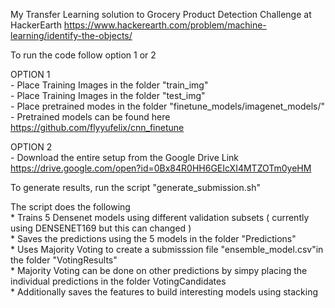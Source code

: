 My Transfer Learning solution to Grocery Product Detection Challenge at HackerEarth
https://www.hackerearth.com/problem/machine-learning/identify-the-objects/

To run the code follow option 1 or 2

OPTION 1 <br />
    - Place Training Images in the folder "train_img" <br />
    - Place Training Images in the folder "test_img" <br />
    - Place pretrained modes in the folder "finetune_models/imagenet_models/" <br /> 
	- Pretrained models can be found here <br />
	  https://github.com/flyyufelix/cnn_finetune <br />

OPTION 2 <br />
    - Download the entire setup from the Google Drive Link <br />
      https://drive.google.com/open?id=0Bx84R0HH6GEIcXI4MTZOTm0yeHM <br />


To generate results, run the script "generate_submission.sh" <br />

The script does the following <br />
    * Trains 5 Densenet models using different validation subsets ( currently using DENSENET169 but this can changed ) <br />
    * Saves the predictions using the 5 models in the folder "Predictions" <br />
    * Uses Majority Voting to create a submisssion file "ensemble_model.csv"in the folder "VotingResults" <br />
    	* Majority Voting can be done on other predictions by simpy placing the individual predictions in the folder VotingCandidates <br />
    * Additionally saves the features to build interesting models using stacking  <br />

